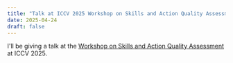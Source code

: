 ```yaml
---
title: "Talk at ICCV 2025 Workshop on Skills and Action Quality Assessment"
date: 2025-04-24
draft: false
---
```


I'll be giving a talk at the <a href="https://sauafg-workshop.github.io">Workshop on Skills and Action Quality Assessment</a> at ICCV 2025.